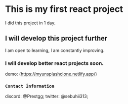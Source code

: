 # This is my first react project

I did this project in 1 day.

## I will develop this project further

I am open to learning, I am constantly improving.

###  I will develop better react projects soon.

demo:  (https://myunsplashclone.netlify.app/)


### `Contact İnformation`

discord: @Prestgg;
twitter: @sebuhii313; 
